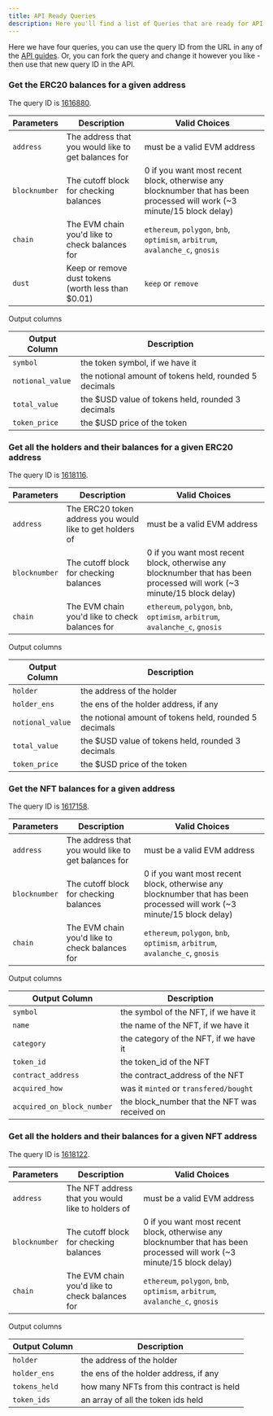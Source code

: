 ```yaml
---
title: API Ready Queries
description: Here you'll find a list of Queries that are ready for API use. 🪄
---
```


Here we have four queries, you can use the query ID from the URL in any of the [API guides](../quick-start/index.md). Or, you can fork the query and change it however you like - then use that new query ID in the API.

### Get the ERC20 balances for a given address

The query ID is [1616880](https://dune.com/queries/1616880).

| Parameters | Description | Valid Choices |
| -----------| ---------- | ---------- |
| `address` | The address that you would like to get balances for | must be a valid EVM address |
| `blocknumber` | The cutoff block for checking balances | 0 if you want most recent block, otherwise any blocknumber that has been processed will work (~3 minute/15 block delay) |
| `chain` | The EVM chain you'd like to check balances for | `ethereum`, `polygon`, `bnb`, `optimism`, `arbitrum`, `avalanche_c`, `gnosis` |
| `dust` | Keep or remove dust tokens (worth less than $0.01) | `keep` or `remove` |

Output columns

| Output Column | Description | 
| ------------- | ----------- |
| `symbol` | the token symbol, if we have it |
| `notional_value` | the notional amount of tokens held, rounded 5 decimals |
| `total_value` | the $USD value of tokens held, rounded 3 decimals |
| `token_price` | the $USD price of the token |

### Get all the holders and their balances for a given ERC20 address

The query ID is [1618116](https://dune.com/queries/1618116).

| Parameters | Description | Valid Choices |
| -----------| ---------- | ---------- |
| `address` | The ERC20 token address you would like to get holders of | must be a valid EVM address |
| `blocknumber` | The cutoff block for checking balances | 0 if you want most recent block, otherwise any blocknumber that has been processed will work (~3 minute/15 block delay) |
| `chain` | The EVM chain you'd like to check balances for | `ethereum`, `polygon`, `bnb`, `optimism`, `arbitrum`, `avalanche_c`, `gnosis` |

Output columns

| Output Column | Description | 
| ------------- | ----------- |
| `holder` | the address of the holder |
| `holder_ens` | the ens of the holder address, if any |
| `notional_value` | the notional amount of tokens held, rounded 5 decimals |
| `total_value` | the $USD value of tokens held, rounded 3 decimals |
| `token_price` | the $USD price of the token |

### Get the NFT balances for a given address

The query ID is [1617158](https://dune.com/queries/1617158).

| Parameters | Description | Valid Choices |
| -----------| ---------- | ---------- |
| `address` | The address that you would like to get balances for | must be a valid EVM address |
| `blocknumber` | The cutoff block for checking balances | 0 if you want most recent block, otherwise any blocknumber that has been processed will work (~3 minute/15 block delay) |
| `chain` | The EVM chain you'd like to check balances for | `ethereum`, `polygon`, `bnb`, `optimism`, `arbitrum`, `avalanche_c`, `gnosis` |

Output columns

| Output Column | Description | 
| ------------- | ----------- |
| `symbol` | the symbol of the NFT, if we have it |
| `name` | the name of the NFT, if we have it |
| `category`| the category of the NFT, if we have it |
| `token_id` | the token_id of the NFT |
| `contract_address` | the contract_address of the NFT |
| `acquired_how` | was it `minted` or `transfered/bought` |
| `acquired_on_block_number` | the block_number that the NFT was received on |

### Get all the holders and their balances for a given NFT address

The query ID is [1618122](https://dune.com/queries/1618122).

| Parameters | Description | Valid Choices |
| -----------| ---------- | ---------- |
| `address` | The NFT address that you would like to holders of | must be a valid EVM address |
| `blocknumber` | The cutoff block for checking balances | 0 if you want most recent block, otherwise any blocknumber that has been processed will work (~3 minute/15 block delay) |
| `chain` | The EVM chain you'd like to check balances for | `ethereum`, `polygon`, `bnb`, `optimism`, `arbitrum`, `avalanche_c`, `gnosis` |

Output columns

| Output Column | Description | 
| ------------- | ----------- |
| `holder` | the address of the holder |
| `holder_ens` | the ens of the holder address, if any |
| `tokens_held` | how many NFTs from this contract is held |
| `token_ids` | an array of all the token ids held |
